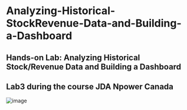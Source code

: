 # Analyzing-Historical-StockRevenue-Data-and-Building-a-Dashboard
## Hands-on Lab: Analyzing Historical Stock/Revenue Data and Building a Dashboard
## Lab3 during the course JDA Npower Canada

![image](https://user-images.githubusercontent.com/77502878/222463806-b0e4690d-9b49-47bf-8d95-119f7cdd8085.png)
